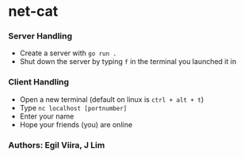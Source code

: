 # net-cat

### Server Handling
- Create a server with `go run .`
- Shut down the server by typing `f` in the terminal you launched it in

### Client Handling
- Open a new terminal (default on linux is `ctrl + alt + t`)
- Type `nc localhost [portnumber]`
- Enter your name
- Hope your friends (you) are online

### Authors: Egil Viira, J Lim
